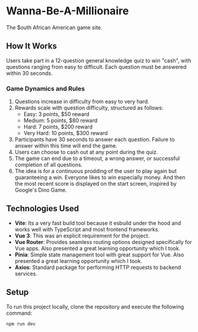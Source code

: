 # Wanna-Be-A-Millionaire

The $outh African American game site.

## How It Works

Users take part in a 12-question general knowledge quiz to win "cash", with questions ranging from easy to difficult. Each question must be answered within 30 seconds.

### Game Dynamics and Rules

1. Questions increase in difficulty from easy to very hard.
2. Rewards scale with question difficulty, structured as follows:
   - Easy: 3 points, $50 reward
   - Medium: 5 points, $80 reward
   - Hard: 7 points, $200 reward
   - Very Hard: 10 points, $300 reward
3. Participants have 30 seconds to answer each question. Failure to answer within this time will end the game.
4. Users can choose to cash out at any point during the quiz.
5. The game can end due to a timeout, a wrong answer, or successful completion of all questions.
6. The idea is for a continuous prodding of the user to play again but guaranteeing a win. Everyone likes to win especially money. And then the most recent score is displayed on the start screen, inspired by Google's Dino Game.

## Technologies Used

- **Vite**: Its a very fast build tool because it esbuild under the hood and works well with TypeScript and most frontend frameworks.
- **Vue 3**: This was an explicit requirement for the project.
- **Vue Router**: Provides seamless routing options designed specifically for Vue apps. Also presented a great learning opportunity which I took.
- **Pinia**: Simple state management tool with great support for Vue.  Also presented a great learning opportunity which I took.
- **Axios**: Standard package for performing HTTP requests to backend services.

## Setup

To run this project locally, clone the repository and execute the following command:

```bash
npm run dev
